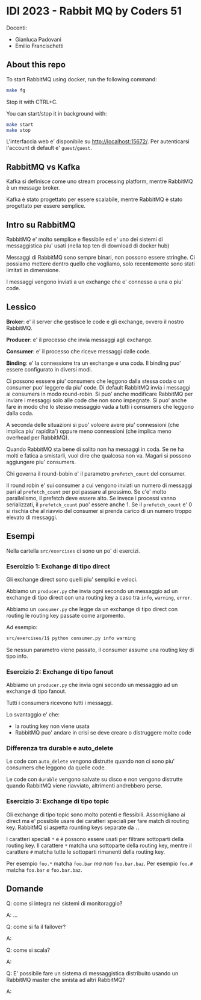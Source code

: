 # IDI 2023 - Rabbit MQ by Coders 51

Docenti:

- Gianluca Padovani
- Emilio Francischetti

## About this repo

To start RabbitMQ using docker, run the following command:

```bash
make fg
```

Stop it with CTRL+C.

You can start/stop it in background with:

```bash
make start
make stop
```

L'interfaccia web e' disponibile su <http://localhost:15672/>.
Per autenticarsi l'account di default e' `guest`/`guest`.

## RabbitMQ vs Kafka

Kafka si definisce come uno stream processing platform, mentre RabbitMQ è un message broker.

Kafka è stato progettato per essere scalabile, mentre RabbitMQ è stato progettato per essere semplice.

## Intro su RabbitMQ

RabbitMQ e' molto semplice e flessibile ed e' uno dei sistemi di messaggistica piu' usati (nella top ten di download di docker hub)

Messaggi di RabbitMQ sono sempre binari, non possono essere stringhe.
Ci possiamo mettere dentro quello che vogliamo, solo recentemente sono stati limitati in dimensione.

I messaggi vengono inviati a un exchange che e' connesso a una o piu' code.

## Lessico

**Broker**: e' il server che gestisce le code e gli exchange, ovvero il nostro RabbitMQ.

**Producer**: e' il processo che invia messaggi agli exchange.

**Consumer**: e' il processo che riceve messaggi dalle code.

**Binding**: e' la connessione tra un exchange e una coda. Il binding puo' essere configurato in diversi modi.

Ci possono esssere piu' consumers che leggono dalla stessa coda o un consumer puo' leggere da piu' code.
Di default RabbitMQ invia i messaggi ai consumers in modo round-robin.
Si puo' anche modificare RabbitMQ per inviare i messaggi solo alle code che non sono impegnate.
Si puo' anche fare in modo che lo stesso messaggio vada a tutti i consumers che leggono dalla coda.

A seconda delle situazioni si puo' voloere avere piu' connessioni (che implica piu' rapidita') oppure meno connessioni (che implica meno overhead per RabbitMQ).

Quando RabbitMQ sta bene di solito non ha messaggi in coda.
Se ne ha molti e fatica a smistarli, vuol dire che qualcosa non va.
Magari si possono aggiungere piu' consumers.

Chi governa il round-bobin e' il parametro `prefetch_count` del consumer.

Il round robin e' sui consumer a cui vengono inviati un numero di messaggi pari al `prefetch_count` per poi passare al prossimo.
Se c'e' molto parallelismo, il prefetch deve essere alto.
Se invece i processi vanno serializzati, il `prefetch_count` puo' essere anche 1.
Se il `prefetch_count` e' 0 si rischia che al riavvio del consumer si prenda carico di un numero troppo elevato di messaggi.

## Esempi

Nella cartella `src/exercises` ci sono un po' di esercizi.

### Esercizio 1: Exchange di tipo direct

Gli exchange direct sono quelli piu' semplici e veloci.

Abbiamo un `producer.py` che invia ogni secondo un messaggio ad un exchange di tipo direct con una routing key a caso tra `info`, `warning`, `error`.

Abbiamo un `consumer.py` che legge da un exchange di tipo direct con routing le routing key passate come argomento.

Ad esempio:

```bash
src/exercises/1$ python consumer.py info warning
```

Se nessun parametro viene passato, il consumer assume una routing key di tipo info.

### Esercizio 2: Exchange di tipo fanout

Abbiamo un `producer.py` che invia ogni secondo un messaggio ad un exchange di tipo fanout.

Tutti i consumers ricevono tutti i messaggi.

Lo svantaggio e' che:

- la routing key non viene usata
- RabbitMQ puo' andare in crisi se deve creare o distruggere molte code

### Differenza tra durable e auto_delete

Le code con `auto_delete` vengono distrutte quando non ci sono piu' consumers che leggono da quelle code.

Le code con `durable` vengono salvate su disco e non vengono distrutte quando RabbitMQ viene riavviato, altrimenti andrebbero perse.

### Esercizio 3: Exchange di tipo topic

Gli exchange di tipo topic sono molto potenti e flessibili.
Assomigliano ai direct ma e' possibile usare dei caratteri speciali per fare match di routing key.
RabbitMQ si aspetta rounting keys separate da `.`.

I caratteri speciali `*` e `#` possono essere usati per filtrare sottoparti della routing key.
Il carattere `*` matcha una sottoparte della routing key, mentre il carattere `#` matcha tutte le sottoparti rimanenti della routing key.

Per esempio `foo.*` matcha `foo.bar` *ma non* `foo.bar.baz`.
Per esempio `foo.#` matcha `foo.bar` *e* `foo.bar.baz`.

## Domande

Q: come si integra nei sistemi di monitoraggio?

A: ...

Q: come si fa il failover?

A:

Q: come si scala?

A:

Q: E' possibile fare un sistema di messaggistica distribuito usando un RabbitMQ master che smista ad altri RabbitMQ?

A:
